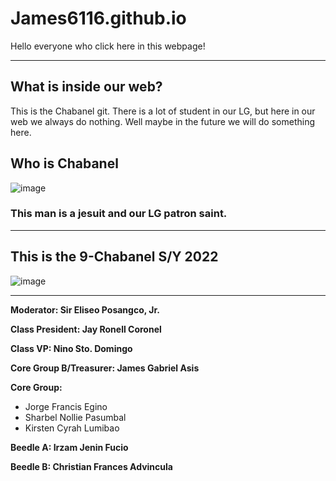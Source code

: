# James6116.github.io
Hello everyone who click here in this webpage!

---
## What is inside our web?
This is the Chabanel git. There is a lot of student in our LG, but here in our web we always do nothing. Well maybe in the future we will do something here.

## Who is Chabanel
![image](https://user-images.githubusercontent.com/111236802/202055424-693214c6-57e6-427f-9701-351d74ca3cf9.png)
### This man is a jesuit and our LG patron saint.
---

## This is the 9-Chabanel S/Y 2022
![image](https://scontent.fmnl3-3.fna.fbcdn.net/v/t1.15752-9/307921944_498092778426632_8509558574011968811_n.jpg?_nc_cat=103&ccb=1-7&_nc_sid=ae9488&_nc_eui2=AeGfKng81KBn6iwuaJ-Ek6P007idzKD_8tzTuJ3MoP_y3EfFb5jAMLkeV3QLh1IE4zv_AhIYSY1f7xPbJU2CDffw&_nc_ohc=Z-OQb1KTApEAX958rpq&_nc_ht=scontent.fmnl3-3.fna&oh=03_AdS2jC5oUfiGyuLyfXeN_xN4f59WJOd1JT6-NIf3klaFxw&oe=639C57AA)

---
**Moderator: Sir Eliseo Posangco, Jr.**

**Class President: Jay Ronell Coronel**

**Class VP: Nino Sto. Domingo**

**Core Group B/Treasurer: James Gabriel Asis**

**Core Group:**
- Jorge Francis Egino
- Sharbel Nollie Pasumbal
- Kirsten Cyrah Lumibao

**Beedle A: Irzam Jenin Fucio**

**Beedle B: Christian Frances Advincula**
